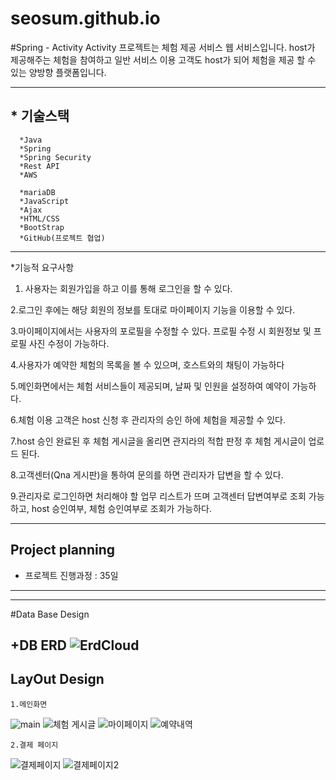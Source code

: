 # seosum.github.io
#Spring - Activity 
Activity 프로젝트는 체험 제공 서비스 웹 서비스입니다.
host가 제공해주는 체험을 참여하고 일반 서비스 이용 고객도 host가 되어 체험을 제공 할 수 있는 양방향 플랫폼입니다.

---
## * 기술스택
```
  *Java
  *Spring
  *Spring Security
  *Rest API
  *AWS 
  
  *mariaDB
  *JavaScript
  *Ajax
  *HTML/CSS
  *BootStrap
  *GitHub(프로젝트 협업)
```
---

*기능적 요구사항

1. 사용자는 회원가입을 하고 이를 통해 로그인을 할 수 있다.

2.로그인 후에는 해당 회원의 정보를 토대로 마이페이지 기능을 이용할 수 있다.

3.마이페이지에서는 사용자의 포로필을 수정할 수 있다. 프로필 수정 시 회원정보 및  프로필 사진 수정이 가능하다.

4.사용자가 예약한 체험의 목록을 볼 수 있으며, 호스트와의 채팅이 가능하다

5.메인화면에서는 체험 서비스들이 제공되며, 날짜 및 인원을 설정하여 예약이 가능하다.

6.체험 이용 고객은 host 신청 후 관리자의 승인 하에 체험을 제공할 수 있다.

7.host 승인 완료된 후 체험 게시글을 올리면 관지라의 적합 판정 후 체험 게시글이 업로드 된다.

8.고객센터(Qna 게시판)을 통하여 문의를 하면 관리자가 답변을 할 수 있다.

9.관리자로 로그인하면 처리해야 할 업무 리스트가 뜨며 고객센터 답변여부로 조회 가능하고, host 승인여부, 체험 승인여부로 조회가 가능하다.

---
## Project planning
  * 프로젝트 진행과정 : 35일
---


---
#Data Base Design

+DB ERD
![ErdCloud](https://user-images.githubusercontent.com/110441845/210218731-d7f2ffd3-5989-48ca-9791-98d1c7f5f222.JPG)
---

## LayOut Design
```
1.메인화면
```
![main](https://user-images.githubusercontent.com/110441845/210218998-b7648e20-a171-47cd-8e4b-540b4d1e8309.JPG)
![체험 게시글](https://user-images.githubusercontent.com/110441845/210219080-b8d473ad-2110-4fbe-bf39-907ab17b40ba.JPG)
![마이페이지](https://user-images.githubusercontent.com/110441845/210219090-05d52d2a-f126-4df0-b041-3fa8dc9ae05b.JPG)
![예약내역](https://user-images.githubusercontent.com/110441845/210219092-19dc4566-0997-4a0e-b6ac-761676b1090b.JPG)
```
2.결제 페이지
```
![결제페이지](https://user-images.githubusercontent.com/110441845/210219239-dd0a1c0a-6793-47b5-95bf-1e8870bbe4bf.JPG)
![결제페이지2](https://user-images.githubusercontent.com/110441845/210219243-73c454be-37ca-4acb-9238-b719da8af81c.JPG)
```









